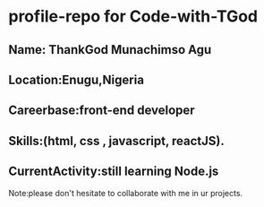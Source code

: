 # profile-repo for Code-with-TGod
## Name: ThankGod Munachimso Agu
## Location:Enugu,Nigeria
## Careerbase:front-end developer
## Skills:(html, css , javascript, reactJS).

## CurrentActivity:still learning Node.js 

Note:please don't hesitate to collaborate with me in ur projects.
